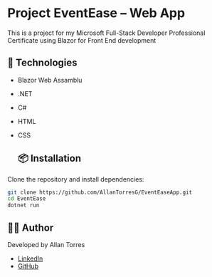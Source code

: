 # Project EventEase – Web App
This is a project for my Microsoft Full-Stack Developer Professional Certificate using Blazor for Front End development

## 🚀 Technologies
- Blazor Web Assamblu
- .NET
- C#
- HTML
- CSS

  ## 📦 Installation
Clone the repository and install dependencies:

```bash
git clone https://github.com/AllanTorresG/EventEaseApp.git
cd EventEase
dotnet run
```

## 👨‍💻 Author
Developed by Allan Torres  

- [LinkedIn](https://www.linkedin.com/in/allan-torres-gomez/)
- [GitHub](https://github.com/AllanTorresG)
